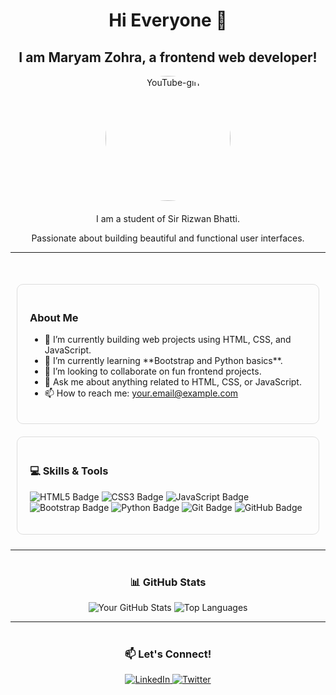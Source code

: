 <div align="center">
  <h1>Hi Everyone 👋</h1>
  <h2>I am Maryam Zohra, a frontend web developer! </h2>
</div>

<div align="center">
  <img src="https://github.com/user-attachments/assets/7b815b9b-89e0-4875-a0c6-65969c4c46cc" alt="YouTube-girl" style="width: 200px; border-radius: 50%;">
</div>

<div align="center" style="margin-top: 20px;">
  <p>I am a student of Sir Rizwan Bhatti.</p>
  <p>Passionate about building beautiful and functional user interfaces.</p>
</div>

<hr>

<div style="display: flex; justify-content: space-around; flex-wrap: wrap; margin-top: 40px;">

  <div style="flex: 1; min-width: 300px; margin: 10px; padding: 20px; border: 1px solid #ddd; border-radius: 10px;">
    <h3>About Me</h3>
    <ul>
      <li>🔭 I’m currently building web projects using HTML, CSS, and JavaScript.</li>
      <li>🌱 I’m currently learning **Bootstrap and Python basics**.</li>
      <li>👯 I’m looking to collaborate on fun frontend projects.</li>
      <li>💬 Ask me about anything related to HTML, CSS, or JavaScript.</li>
      <li>📫 How to reach me: <a href="mailto:your.email@example.com">your.email@example.com</a></li>
    </ul>
  </div>

  <div style="flex: 1; min-width: 300px; margin: 10px; padding: 20px; border: 1px solid #ddd; border-radius: 10px;">
    <h3>💻 Skills & Tools</h3>
    <p>
      <img src="https://img.shields.io/badge/HTML5-E34F26?style=for-the-badge&logo=html5&logoColor=white" alt="HTML5 Badge">
      <img src="https://img.shields.io/badge/CSS3-1572B6?style=for-the-badge&logo=css3&logoColor=white" alt="CSS3 Badge">
      <img src="https://img.shields.io/badge/JavaScript-F7DF1E?style=for-the-badge&logo=javascript&logoColor=black" alt="JavaScript Badge">
      <img src="https://img.shields.io/badge/Bootstrap-7952B3?style=for-the-badge&logo=bootstrap&logoColor=white" alt="Bootstrap Badge">
      <img src="https://img.shields.io/badge/Python-3776AB?style=for-the-badge&logo=python&logoColor=white" alt="Python Badge">
      <img src="https://img.shields.io/badge/Git-F05032?style=for-the-badge&logo=git&logoColor=white" alt="Git Badge">
      <img src="https://img.shields.io/badge/GitHub-100000?style=for-the-badge&logo=github&logoColor=white" alt="GitHub Badge">
    </p>
  </div>
</div>

<hr>

<div align="center" style="margin-top: 40px;">
  <h3>📊 GitHub Stats</h3>
  <img src="https://github-readme-stats.vercel.app/api?username=YOUR_GITHUB_USERNAME&show_icons=true&theme=default" alt="Your GitHub Stats">
  <img src="https://github-readme-stats.vercel.app/api/top-langs/?username=YOUR_GITHUB_USERNAME&layout=compact&theme=default" alt="Top Languages">
</div>

<hr>

<div align="center" style="margin-top: 40px;">
  <h3>📫 Let's Connect!</h3>
  <a href="https://linkedin.com/in/YOUR_LINKEDIN_USERNAME" target="_blank">
    <img src="https://img.shields.io/badge/LinkedIn-0A66C2?style=for-the-badge&logo=linkedin&logoColor=white" alt="LinkedIn">
  </a>
  <a href="https://twitter.com/YOUR_TWITTER_USERNAME" target="_blank">
    <img src="https://img.shields.io/badge/Twitter-1DA1F2?style=for-the-badge&logo=twitter&logoColor=white" alt="Twitter">
  </a>
</div>
